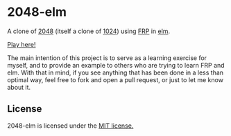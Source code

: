 2048-elm
========

A clone of [2048](https://github.com/gabrielecirulli/2048) (itself a clone of [1024](https://play.google.com/store/apps/details?id=com.veewo.a1024)) using [FRP](http://en.wikipedia.org/wiki/Functional_reactive_programming) in [elm](http://elm-lang.org/).

[Play here!](http://scrambledeggsontoast.github.io/2048-elm/)

The main intention of this project is to serve as a learning exercise for myself, and to provide an example to others who are trying to learn FRP and elm. With that in mind, if you see anything that has been done in a less than optimal way, feel free to fork and open a pull request, or just to let me know about it.

## License
2048-elm is licensed under the [MIT license.](https://github.com/ScrambledEggsOnToast/2048-elm/blob/master/LICENSE)
